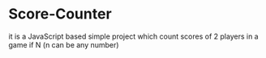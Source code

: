 # Score-Counter
it is a JavaScript based simple project which count scores of 2 players in a game if N (n can be any number)
